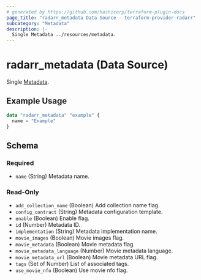 ```yaml
---
# generated by https://github.com/hashicorp/terraform-plugin-docs
page_title: "radarr_metadata Data Source - terraform-provider-radarr"
subcategory: "Metadata"
description: |-
  Single Metadata ../resources/metadata.
---
```


# radarr_metadata (Data Source)

<!-- subcategory:Metadata -->
Single [Metadata](../resources/metadata).

## Example Usage

```terraform
data "radarr_metadata" "example" {
  name = "Example"
}
```

<!-- schema generated by tfplugindocs -->
## Schema

### Required

- `name` (String) Metadata name.

### Read-Only

- `add_collection_name` (Boolean) Add collection name flag.
- `config_contract` (String) Metadata configuration template.
- `enable` (Boolean) Enable flag.
- `id` (Number) Metadata ID.
- `implementation` (String) Metadata implementation name.
- `movie_images` (Boolean) Movie images flag.
- `movie_metadata` (Boolean) Movie metadata flag.
- `movie_metadata_language` (Number) Movie metadata language.
- `movie_metadata_url` (Boolean) Movie metadata URL flag.
- `tags` (Set of Number) List of associated tags.
- `use_movie_nfo` (Boolean) Use movie nfo flag.
